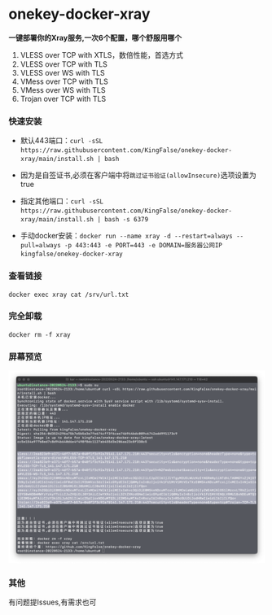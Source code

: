 # onekey-docker-xray

**一键部署你的Xray服务,一次6个配置，哪个舒服用哪个**
1. VLESS over TCP with XTLS，数倍性能，首选方式
2. VLESS over TCP with TLS
3. VLESS over WS with TLS
4. VMess over TCP with TLS
5. VMess over WS with TLS
6. Trojan over TCP with TLS

### 快速安装

* 默认443端口：`curl -sSL https://raw.githubusercontent.com/KingFalse/onekey-docker-xray/main/install.sh | bash`

* 因为是自签证书,必须在客户端中将`跳过证书验证(allowInsecure)`选项设置为true

* 指定其他端口：`curl -sSL https://raw.githubusercontent.com/KingFalse/onekey-docker-xray/main/install.sh | bash -s 6379`

* 手动docker安装：`docker run --name xray -d --restart=always --pull=always -p 443:443 -e PORT=443 -e DOMAIN=服务器公网IP kingfalse/onekey-docker-xray`

### 查看链接

```
docker exec xray cat /srv/url.txt
```

### 完全卸载

```
docker rm -f xray
```

### 屏幕预览

![screenshot](screenshot/img.png)

### 其他

有问题提Issues,有需求也可
